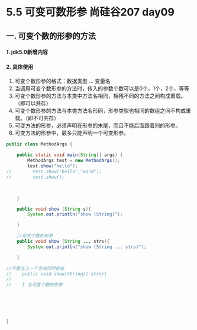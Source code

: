 # 5.5 可变可数形参 尚硅谷207 day09
## 一. 可变个数的形参的方法

#### 1. jdk5.0新增内容
#### 2. 具体使用
1. 可变个数形参的格式：数据类型 ... 变量名
2. 当调用可变个数形参的方法时，传入的参数个数可以是0个，1个，2个，等等
3. 可变个数形参的方法与本类中方法名相同，相残不同的方法之间构成重载。（即可以共存）
4. 可变个数形参的方法与本类方法名形同，形参类型也相同的数组之间不构成重载。（即不可共存）
5. 可变方法的形参，必须声明在形参的末尾，而且不能后面跟着别的形参。
6. 可变方法的形参中，最多只能声明一个可变形参。

```java
public class MethodArgs {

    public static void main(String[] args) {
        MethodArgs test = new MethodArgs();
        test.show("hello");
//        test.show("hello","word");
//        test.show();



    }

    public void show (String s){
        System.out.println("show (String)");

    }

    //可变个数的形参
    public void show (String ... strs){
        System.out.println("show (String ... strs)");

    }

//不能与上一个方法同时存在
//    public void show(String[] strs){
//
//    } 与可变个数的形参






}
```
